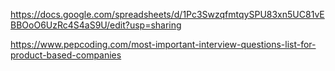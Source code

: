 https://docs.google.com/spreadsheets/d/1Pc3SwzqfmtqySPU83xn5UC81vEBBOoO6UzRc4S4aS9U/edit?usp=sharing 


https://www.pepcoding.com/most-important-interview-questions-list-for-product-based-companies
